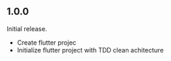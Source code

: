 
## 1.0.0
 Initial release.
- Create flutter projec
- Initialize flutter project with TDD clean achitecture
